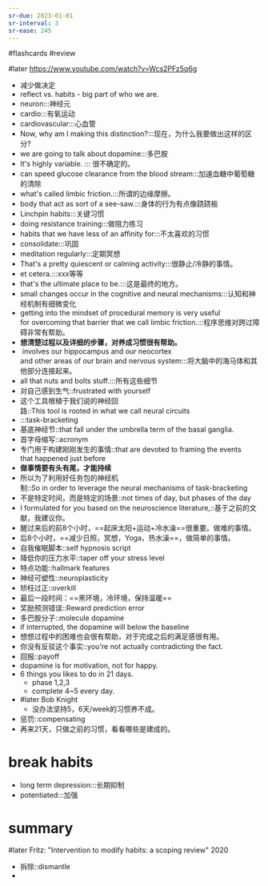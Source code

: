 ```yaml
---
sr-due: 2023-01-01
sr-interval: 3
sr-ease: 245
---
```


#flashcards 
#review

#later https://www.youtube.com/watch?v=Wcs2PFz5q6g
- 减少做决定
- reflect  vs. habits - big part of who we are.
- neuron:::神经元 <!--SR:!2023-01-05,6,245!2023-01-04,5,245-->
- cardio:::有氧运动 <!--SR:!2022-12-31,3,250!2022-12-31,2,225-->
- cardiovascular:::心血管 <!--SR:!2023-01-01,2,210!2023-01-01,2,205-->
- Now, why am I making this distinction?:::现在，为什么我要做出这样的区分? <!--SR:!2022-12-31,3,250!2022-12-31,2,225-->
- we are going to talk about dopamine:::多巴胺 <!--SR:!2023-01-01,3,250!2023-01-01,3,250-->
- It's highly variable. ::: 很不确定的。 <!--SR:!2023-01-05,6,245!2023-01-01,2,205-->
- can speed glucose clearance from the blood stream:::加速血糖中葡萄糖的清除 <!--SR:!2022-12-31,2,230!2022-12-31,2,225-->
- what's called limbic friction.:::所谓的边缘摩擦。 <!--SR:!2022-12-31,3,250!2023-01-01,2,205-->
- body that act as sort of a see-saw.:::身体的行为有点像跷跷板 <!--SR:!2023-01-04,5,245!2022-12-31,2,225-->
- Linchpin habits:::关键习惯 <!--SR:!2023-01-04,5,245!2023-01-01,2,205-->
- doing resistance training:::做阻力练习 <!--SR:!2022-12-31,3,250!2022-12-31,2,225-->
- habits that we have less of an affinity for:::不太喜欢的习惯 <!--SR:!2022-12-31,3,250!2022-12-31,1,185-->
- consolidate:::巩固 <!--SR:!2022-12-31,3,250!2022-12-31,3,265-->
- meditation regularly:::定期冥想 <!--SR:!2023-01-08,8,265!2022-12-31,1,225-->
- That's a pretty quiescent or calming activity:::很静止/冷静的事情。 <!--SR:!2023-01-04,5,245!2023-01-03,4,245-->
- et cetera.:::xxx等等 <!--SR:!2023-01-01,3,245!2022-12-31,2,225-->
- that's the ultimate place to be.:::这是最终的地方。 <!--SR:!2022-12-31,3,250!2022-12-31,1,225-->
- small changes occur in the cognitive and neural mechanisms:::认知和神经机制有细微变化 <!--SR:!2023-01-03,4,245!2023-01-01,2,205-->
- getting into the mindset of procedural memory is very useful for overcoming that barrier that we call limbic friction.:::程序思维对跨过障碍非常有帮助。 <!--SR:!2022-12-31,3,250!2023-01-03,4,245-->
- **想清楚过程以及详细的步骤，对养成习惯很有帮助。**
-  involves our hippocampus and our neocortex and other areas of our brain and nervous system:::将大脑中的海马体和其他部分连接起来。 <!--SR:!2023-01-01,2,210!2022-12-31,1,185-->
- all that nuts and bolts stuff.:::所有这些细节 <!--SR:!2022-12-31,3,265!2022-12-31,1,185-->
- 对自己感到生气::frustrated with yourself <!--SR:!2023-01-01,2,192-->
- 这个工具根植于我们说的神经回路::This tool is rooted in what we call neural circuits <!--SR:!2023-01-03,4,232-->
- :::task-bracketing <!--SR:!2023-01-07,8,252!2023-01-04,5,232-->
- 基底神经节::that fall under the umbrella term of the basal ganglia. <!--SR:!2022-12-31,2,212-->
- 首字母缩写::acronym <!--SR:!2022-12-31,1,172-->
- 专门用于构建刚刚发生的事情::that are devoted to framing the events that happened just before <!--SR:!2023-01-01,2,192-->
- **做事情要有头有尾，才能持续**
- 所以为了利用好任务包的神经机制::So in order to leverage the neural mechanisms of task-bracketing <!--SR:!2022-12-31,2,212-->
- 不是特定时间，而是特定的场景::not times of day, but phases of the day <!--SR:!2023-01-05,6,232-->
- I formulated for you based on the neuroscience literature,::基于之前的文献，我建议你。 <!--SR:!2023-01-04,5,232-->
- 醒过来后的前8个小时，==起床太阳+运动+冷水澡==很重要。做难的事情。
- 后8个小时，==减少日照，冥想，Yoga，热水澡==，做简单的事情。
- 自我催眠脚本::self hypnosis script <!--SR:!2022-12-31,1,172-->
- 降低你的压力水平::taper off your stress level <!--SR:!2023-01-01,2,192-->
- 特点功能::hallmark features <!--SR:!2022-12-31,1,172-->
- 神经可塑性::neuroplasticity <!--SR:!2022-12-31,2,212-->
- 矫枉过正::overkill <!--SR:!2022-12-31,2,212-->
- 最后一段时间：==黑环境，冷环境，保持温暖==
- 奖励预测错误::Reward prediction error <!--SR:!2023-01-04,5,232-->
- 多巴胺分子::molecule dopamine <!--SR:!2022-12-31,2,212-->
- if interrupted, the dopamine will below the baseline
- 想想过程中的困难也会很有帮助，对于完成之后的满足感很有用。
- 你没有反驳这个事实::you're not actually contradicting the fact. <!--SR:!2023-01-01,2,207-->
- 回报::payoff <!--SR:!2023-01-01,2,207-->
- dopamine is for motivation, not for happy.
- 6 things you likes to do in 21 days.
	- phase 1,2,3
	- complete 4~5 every day.
- #later Bob Knight
	- 没办法坚持5，6天/week的习惯养不成。
- 惩罚::compensating <!--SR:!2022-12-31,2,227-->
- 再来21天，只做之前的习惯，看看哪些是建成的。
# break habits
- long term depression:::长期抑制 <!--SR:!2022-12-31,2,227!2022-12-31,2,227-->
- potentiated:::加强 <!--SR:!2023-01-01,2,207!2022-12-31,2,227-->

# summary
#later Fritz: "Intervention to modify habits: a scoping review"      2020


- 拆除::dismantle <!--SR:!2022-12-31,1,187-->
- 


